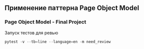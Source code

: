 ## Применение паттерна Page Object Model

### Page Object Model - Final Project

Запуск тестов для ревью
```python
pytest -v --tb=line --language=en -m need_review
```
